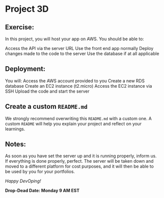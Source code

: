 # Project 3D

## Exercise:

In this project, you will host your app on AWS.
You should be able to:

Access the API via the server URL
Use the front end app normally
Deploy changes made to the code to the server
Use the database if at all applicable

## Deployment:

You will:
Access the AWS account provided to you
Create a new RDS database
Create an EC2 instance (t2.micro)
Access the EC2 instance via SSH
Upload the code and start the server

## Create a custom `README.md`

We strongly recommend overwriting this `README.md` with a custom one. A custom `README` will help you explain your project and reflect on your learnings. 

## Notes:
As soon as you have set the server up and it is running properly, inform us. If everything is done properly, perfect. The server will be taken down and moved to a different platform for cost purposes, and it will then be able to be used by you for your portfolios.

*Happy DevOping!*

**Drop-Dead Date: Monday 9 AM EST**